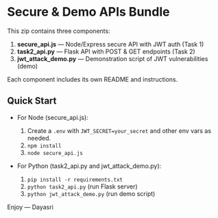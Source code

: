 # Secure & Demo APIs Bundle

This zip contains three components:
1. **secure_api.js** — Node/Express secure API with JWT auth (Task 1)
2. **task2_api.py** — Flask API with POST & GET endpoints (Task 2)
3. **jwt_attack_demo.py** — Demonstration script of JWT vulnerabilities (demo)

Each component includes its own README and instructions.

## Quick Start

- For Node (secure_api.js):
  1. Create a `.env` with `JWT_SECRET=your_secret` and other env vars as needed.
  2. `npm install`
  3. `node secure_api.js`

- For Python (task2_api.py and jwt_attack_demo.py):
  1. `pip install -r requirements.txt`
  2. `python task2_api.py` (run Flask server)
  3. `python jwt_attack_demo.py` (run demo script)

Enjoy — Dayasri
